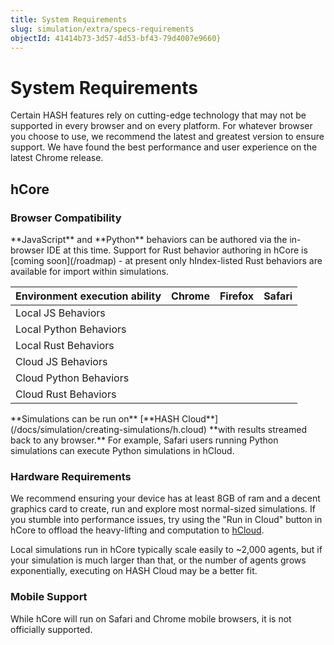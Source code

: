 ```yaml
---
title: System Requirements
slug: simulation/extra/specs-requirements
objectId: 41414b73-3d57-4d53-bf43-79d4007e9660}
---
```


# System Requirements

Certain HASH features rely on cutting-edge technology that may not be supported in every browser and on every platform. For whatever browser you choose to use, we recommend the latest and greatest version to ensure support. We have found the best performance and user experience on the latest Chrome release.

## hCore

### Browser Compatibility

<Hint style="info">
**JavaScript** and **Python** behaviors can be authored via the in-browser IDE at this time. Support for Rust behavior authoring in hCore is [coming soon](/roadmap) - at present only hIndex-listed Rust behaviors are available for import within simulations.
</Hint>

| Environment execution ability | Chrome | Firefox | Safari |
| :--- | :--- | :--- | :--- |
| Local JS Behaviors | <Check /> | <Check /> | <Check /> |
| Local Python Behaviors | <Check /> | <Check /> | <Cross /> |
| Local Rust Behaviors | <Check /> | <Check /> | <Check /> |
| Cloud JS Behaviors | <Check /> | <Check /> | <Check /> |
| Cloud Python Behaviors | <Check /> | <Check /> | <Check /> |
| Cloud Rust Behaviors | <Check /> | <Check /> | <Check /> |

<Hint style="success">
**Simulations can be run on** [**HASH Cloud**](/docs/simulation/creating-simulations/h.cloud) **with results streamed back to any browser.** For example, Safari users running Python simulations can execute Python simulations in hCloud.
</Hint>

### Hardware Requirements

We recommend ensuring your device has at least 8GB of ram and a decent graphics card to create, run and explore most normal-sized simulations. If you stumble into performance issues, try using the "Run in Cloud" button in hCore to offload the heavy-lifting and computation to [hCloud](/docs/simulation/creating-simulations/h.cloud).

Local simulations run in hCore typically scale easily to ~2,000 agents, but if your simulation is much larger than that, or the number of agents grows exponentially, executing on HASH Cloud may be a better fit.

### Mobile Support

While hCore will run on Safari and Chrome mobile browsers, it is not officially supported.

